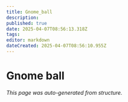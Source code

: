 ```yaml
---
title: Gnome_ball
description: 
published: true
date: 2025-04-07T08:56:13.318Z
tags: 
editor: markdown
dateCreated: 2025-04-07T08:56:10.955Z
---
```


# Gnome ball

*This page was auto-generated from structure.*